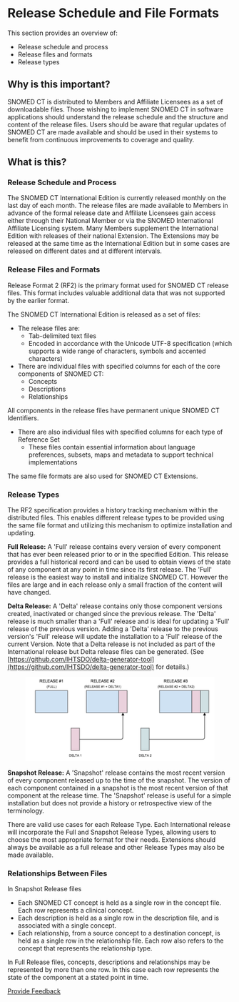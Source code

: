 # Release Schedule and File Formats

This section provides an overview of:

* Release schedule and process
* Release files and formats
* Release types

## Why is this important?

SNOMED CT is distributed to Members and Affiliate Licensees as a set of downloadable files. Those wishing to implement SNOMED CT in software applications should understand the release schedule and the structure and content of the release files. Users should be aware that regular updates of SNOMED CT are made available and should be used in their systems to benefit from continuous improvements to coverage and quality.

## What is this?

### Release Schedule and Process

The SNOMED CT International Edition is currently released monthly on the last day of each month. The release files are made available to Members in advance of the formal release date and Affiliate Licensees gain access either through their National Member or via the SNOMED International Affiliate Licensing system. Many Members supplement the International Edition with releases of their national Extension. The Extensions may be released at the same time as the International Edition but in some cases are released on different dates and at different intervals.

### Release Files and Formats

Release Format 2 (RF2) is the primary format used for SNOMED CT release files. This format includes valuable additional data that was not supported by the earlier format.

The SNOMED CT International Edition is released as a set of files:

* The release files are:
  * Tab-delimited text files
  * Encoded in accordance with the Unicode UTF-8 specification (which supports a wide range of characters, symbols and accented characters)
* There are individual files with specified columns for each of the core components of SNOMED CT:
  * Concepts
  * Descriptions
  * Relationships

All components in the release files have permanent unique SNOMED CT Identifiers.

* There are also individual files with specified columns for each type of Reference Set
  * These files contain essential information about language preferences, subsets, maps and metadata to support technical implementations

The same file formats are also used for SNOMED CT Extensions.

### Release Types

The RF2 specification provides a history tracking mechanism within the distributed files. This enables different release types to be provided using the same file format and utilizing this mechanism to optimize installation and updating.

**Full Release:** A 'Full' release contains every version of every component that has ever been released prior to or in the specified Edition. This release provides a full historical record and can be used to obtain views of the state of any component at any point in time since its first release. The 'Full' release is the easiest way to install and initialize SNOMED CT. However the files are large and in each release only a small fraction of the content will have changed.

**Delta Release:** A 'Delta' release contains only those component versions created, inactivated or changed since the previous release. The 'Delta' release is much smaller than a 'Full' release and is ideal for updating a 'Full' release of the previous version. Adding a 'Delta' release to the previous version's 'Full' release will update the installation to a 'Full' release of the current Version. Note that a Delta release is not included as part of the International release but Delta release files can be generated. (See [https://github.com/IHTSDO/delta-generator-tool](https://github.com/IHTSDO/delta-generator-tool) for details.)



<figure><img src="../images/29952978.png" alt=""><figcaption></figcaption></figure>



**Snapshot Release:** A 'Snapshot' release contains the most recent version of every component released up to the time of the snapshot. The version of each component contained in a snapshot is the most recent version of that component at the release time. The 'Snapshot' release is useful for a simple installation but does not provide a history or retrospective view of the terminology.

There are valid use cases for each Release Type. Each International release will incorporate the Full and Snapshot Release Types, allowing users to choose the most appropriate format for their needs. Extensions should always be available as a full release and other Release Types may also be made available.

### Relationships Between Files

In Snapshot Release files

* Each SNOMED CT concept is held as a single row in the concept file. Each row represents a clinical concept.
* Each description is held as a single row in the description file, and is associated with a single concept.
* Each relationship, from a source concept to a destination concept, is held as a single row in the relationship file. Each row also refers to the concept that represents the relationship type.

In Full Release files, concepts, descriptions and relationships may be represented by more than one row. In this case each row represents the state of the component at a stated point in time.






<a href="https://docs.google.com/forms/d/e/1FAIpQLScTmbZIf0UEQwYDkY27EEWBkaiYkHSbR0_9DmFrMLXoQLyL7Q/viewform?usp=pp_url&entry.1767247133=Starter+Guide&entry.670899847=Release%20Schedule%20and%20File%20Formats" class="button primary">Provide Feedback</a>
